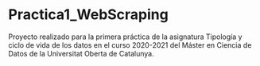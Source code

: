 # Practica1_WebScraping
Proyecto realizado para la primera práctica de la asignatura Tipología y ciclo de vida de los datos en el curso 2020-2021 del Máster en Ciencia de Datos de la  Universitat Oberta
de Catalunya.
